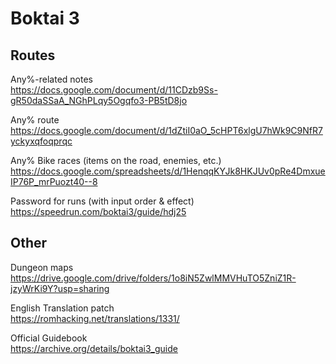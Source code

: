 # Boktai 3

## Routes

Any%-related notes  
<https://docs.google.com/document/d/11CDzb9Ss-gR50daSSaA_NGhPLqy5Ogqfo3-PB5tD8jo>

Any% route  
<https://docs.google.com/document/d/1dZtiI0aO_5cHPT6xlgU7hWk9C9NfR7yckyxqfoqprqc>

Any% Bike races (items on the road, enemies, etc.)  
<https://docs.google.com/spreadsheets/d/1HenqqKYJk8HKJUv0pRe4DmxueIP76P_mrPuozt40--8>

Password for runs (with input order & effect)  
<https://speedrun.com/boktai3/guide/hdj25>

## Other

Dungeon maps  
<https://drive.google.com/drive/folders/1o8iN5ZwlMMVHuTO5ZniZ1R-jzyWrKi9Y?usp=sharing>

English Translation patch  
<https://romhacking.net/translations/1331/>

Official Guidebook  
<https://archive.org/details/boktai3_guide>
